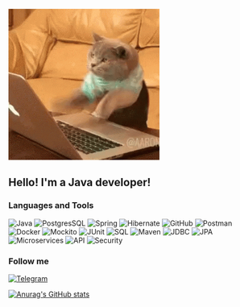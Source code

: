 ![Header](https://github.com/mynameisSergey/mynameisSergey/blob/main/assets/%D0%BA%D0%B8%D1%81%D0%B0.gif) 

## Hello! I'm a Java developer!


### Languages and Tools
![Java](https://img.shields.io/badge/-Java-red?style=for-the-badge&logo=java)
![PostgresSQL](https://img.shields.io/badge/-PostgreSQL-yellowgreen?style=for-the-badge&logo=PostgreSQL&logoColor=blue)
![Spring](https://img.shields.io/badge/-Spring-grey?style=for-the-badge&logo=Spring)
![Hibernate](https://img.shields.io/badge/-Hibernate-informational?style=for-the-badge&logo=Hibernate)
![GitHub](https://img.shields.io/badge/-GitHub-lightgray?style=for-the-badge&logo=GitHub&logoColor=black)
![Postman](https://img.shields.io/badge/-Postman-critical?style=for-the-badge&logo=Postman&logoColor=orange)
![Docker](https://img.shields.io/badge/-Docker-blue?style=for-the-badge&logo=docker)
![Mockito](https://img.shields.io/badge/-Mockito-inactive?style=for-the-badge&logo=Mockito)
![JUnit](https://img.shields.io/badge/-JUnit-aqua?style=for-the-badge&logo=Junit)
![SQL](https://img.shields.io/badge/-SQL-orange?style=for-the-badge&logo=MySql)
![Maven](https://img.shields.io/badge/-Maven-blue?style=for-the-badge&logo=Maven)
![JDBC](https://img.shields.io/badge/-JDBC-red?style=for-the-badge&logo=JDBC)
![JPA](https://img.shields.io/badge/-JPA-yellowgreen?style=for-the-badge&logo=JPA&logoColor=blue)
![Microservices](https://img.shields.io/badge/-Microservices-grey?style=for-the-badge&logo=Microservices)
![API](https://img.shields.io/badge/-API-informational?style=for-the-badge&logo=API)
![Security](https://img.shields.io/badge/-Security-red?style=for-the-badge&logo=Security)

### Follow me
[![Telegram](https://img.shields.io/badge/-Telegram-blue?style=for-the-badge&logo=Telegram)](https://t.me/YAKSS9)


[![Anurag's GitHub stats](https://github-readme-stats.vercel.app/api?username=mynameisSergey&hide=stars,contribs&show_icons=true)](https://github.com/anuraghazra/github-readme-stats)

